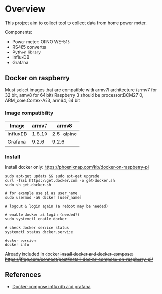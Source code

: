 # Overview
This project aim to collect tool to collect data from home power meter.

Components:
- Power meter: ORNO WE-515
- RS485 converter
- Python library
- InfluxDB
- Grafana



## Docker on raspberry
Must select images that are compatible with armv7l architecture (armv7 for 32 bit, armv8 for 64 bit)
Raspberry 3 should be processor:BCM2710, ARM_core:Cortex-A53, arm64, 64 bit


### Image compatibility

| Image     | armv7  | armv8      |
| --------- | ------ | ---------- |
| InfluxDB  | 1.8.10 | 2.5-alpine |
| Grafana   | 9.2.6  | 9.2.6      |


### Install
Install docker only: https://phoenixnap.com/kb/docker-on-raspberry-pi
```
sudo apt-get update && sudo apt-get upgrade
curl -fsSL https://get.docker.com -o get-docker.sh
sudo sh get-docker.sh

# for example use pi as user_name
sudo usermod -aG docker [user_name]

# logout & login again (a reboot may be needed)

# enable docker at login (needed?)
sudo systemctl enable docker

# check docker service status
systemctl status docker.service

docker version
docker info
```

Already included in docker ~~Install docker and docker-compose: https://jfrog.com/connect/post/install-docker-compose-on-raspberry-pi/~~


## References
* [Docker-compose influxdb and grafana](https://github.com/jkehres/docker-compose-influxdb-grafana/blob/master/docker-compose.yml)